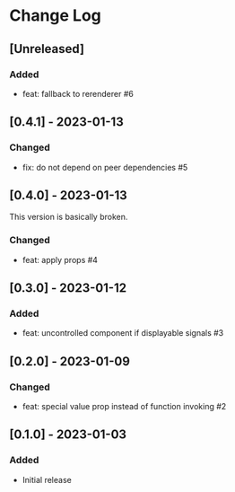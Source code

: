 # Change Log

## [Unreleased]
### Added
- feat: fallback to rerenderer #6

## [0.4.1] - 2023-01-13
### Changed
- fix: do not depend on peer dependencies #5

## [0.4.0] - 2023-01-13
This version is basically broken.
### Changed
- feat: apply props #4

## [0.3.0] - 2023-01-12
### Added
- feat: uncontrolled component if displayable signals #3

## [0.2.0] - 2023-01-09
### Changed
- feat: special value prop instead of function invoking #2

## [0.1.0] - 2023-01-03
### Added
- Initial release
